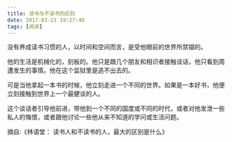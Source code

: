 ```yaml
---
title: 读书与不读书的区别
date: 2017-03-21 19:27:40
tags: [阅读]
---
```


没有养成读书习惯的人，以时间和空间而言，是受他眼前的世界所禁锢的。

他的生活是机械化的，刻板的。他只是跟几个朋友和相识者接触谈话，他只看到周遭发生的事情。他在这个监狱里是逃不出去的。

可是当他拿起一本书的时候，他立刻走进一个不同的世界。如果是一本好书，他便立刻接触到世界上一个最健谈的人。

这个谈话者引导他前进，带他到一个不同的国度或不同的时代，或者对他发泄一些私人的悔恨，或者跟他讨论一些他从来不知道的学问或生活问题。

摘自:《林语堂： 读书人和不读书的人，最大的区别是什么》